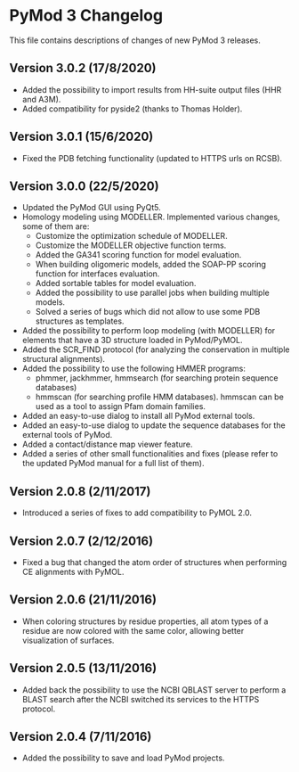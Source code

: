 # PyMod 3 Changelog
This file contains descriptions of changes of new PyMod 3 releases.

## Version 3.0.2 (17/8/2020)
- Added the possibility to import results from HH-suite output files (HHR and A3M).
- Added compatibility for pyside2 (thanks to Thomas Holder).

## Version 3.0.1 (15/6/2020)
- Fixed the PDB fetching functionality (updated to HTTPS urls on RCSB).

## Version 3.0.0 (22/5/2020)
- Updated the PyMod GUI using PyQt5.
- Homology modeling using MODELLER. Implemented various changes, some of them are:
    - Customize the optimization schedule of MODELLER.
    - Customize the MODELLER objective function terms.
    - Added the GA341 scoring function for model evaluation.
    - When building oligomeric models, added the SOAP-PP scoring function for interfaces evaluation.
    - Added sortable tables for model evaluation.
    - Added the possibility to use parallel jobs when building multiple models.
    - Solved a series of bugs which did not allow to use some PDB structures as templates.
- Added the possibility to perform loop modeling (with MODELLER) for elements that have a 3D structure loaded in PyMod/PyMOL.
- Added the SCR_FIND protocol (for analyzing the conservation in multiple structural alignments).
- Added the possibility to use the following HMMER programs:
    - phmmer, jackhmmer, hmmsearch (for searching protein sequence databases)
    - hmmscan (for searching profile HMM databases). hmmscan can be used as a tool to assign Pfam domain families.
- Added an easy-to-use dialog to install all PyMod external tools.
- Added an easy-to-use dialog to update the sequence databases for the external tools of PyMod.
- Added a contact/distance map viewer feature.
- Added a series of other small functionalities and fixes (please refer to the updated PyMod manual for a full list of them).

## Version 2.0.8 (2/11/2017)
- Introduced a series of fixes to add compatibility to PyMOL 2.0.

## Version 2.0.7 (2/12/2016)
- Fixed a bug that changed the atom order of structures when performing CE alignments with PyMOL.

## Version 2.0.6 (21/11/2016)
- When coloring structures by residue properties, all atom types of a residue are now colored with the same color, allowing better visualization of surfaces.

## Version 2.0.5 (13/11/2016)
- Added back the possibility to use the NCBI QBLAST server to perform a BLAST search after the NCBI switched its services to the HTTPS protocol.

## Version 2.0.4 (7/11/2016)
- Added the possibility to save and load PyMod projects.
